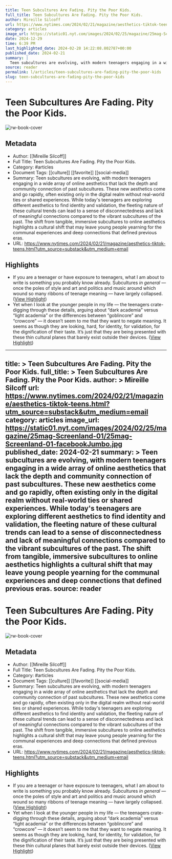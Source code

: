 ```yaml
---
title: Teen Subcultures Are Fading. Pity the Poor Kids.
full_title: Teen Subcultures Are Fading. Pity the Poor Kids.
author: Mireille Silcoff
url: https://www.nytimes.com/2024/02/21/magazine/aesthetics-tiktok-teens.html?utm_source=substack&utm_medium=email
category: articles
image_url: https://static01.nyt.com/images/2024/02/25/magazine/25mag-Screenland-01/25mag-Screenland-01-facebookJumbo.jpg
date: 2024-12-29
time: 6:39 PM
last_highlighted_date: 2024-02-28 14:22:08.802787+00:00
published_date: 2024-02-21
summary: |
  Teen subcultures are evolving, with modern teenagers engaging in a wide array of online aesthetics that lack the depth and community connection of past subcultures. These new aesthetics come and go rapidly, often existing only in the digital realm without real-world ties or shared experiences. While today's teenagers are exploring different aesthetics to find identity and validation, the fleeting nature of these cultural trends can lead to a sense of disconnectedness and lack of meaningful connections compared to the vibrant subcultures of the past. The shift from tangible, immersive subcultures to online aesthetics highlights a cultural shift that may leave young people yearning for the communal experiences and deep connections that defined previous eras.
source: reader
permalink: l/articles/teen-subcultures-are-fading-pity-the-poor-kids
slug: teen-subcultures-are-fading-pity-the-poor-kids
---
```

# Teen Subcultures Are Fading. Pity the Poor Kids.

![rw-book-cover](https://static01.nyt.com/images/2024/02/25/magazine/25mag-Screenland-01/25mag-Screenland-01-facebookJumbo.jpg)

## Metadata
- Author: [[Mireille Silcoff]]
- Full Title: Teen Subcultures Are Fading. Pity the Poor Kids.
- Category: #articles
- Document Tags: [[culture]] [[favorite]] [[social-media]] 
- Summary: Teen subcultures are evolving, with modern teenagers engaging in a wide array of online aesthetics that lack the depth and community connection of past subcultures. These new aesthetics come and go rapidly, often existing only in the digital realm without real-world ties or shared experiences. While today's teenagers are exploring different aesthetics to find identity and validation, the fleeting nature of these cultural trends can lead to a sense of disconnectedness and lack of meaningful connections compared to the vibrant subcultures of the past. The shift from tangible, immersive subcultures to online aesthetics highlights a cultural shift that may leave young people yearning for the communal experiences and deep connections that defined previous eras.
- URL: https://www.nytimes.com/2024/02/21/magazine/aesthetics-tiktok-teens.html?utm_source=substack&utm_medium=email

## Highlights
- If you are a teenager or have exposure to teenagers, what I am about to write is something you probably know already. Subcultures *in general* — once the poles of style and art and politics and music around which wound so many ribbons of teenage meaning — have largely collapsed. ([View Highlight](https://read.readwise.io/read/01hqr1dgtv16qavmdgyfhpmf7h))
- Yet when I look at the younger people in my life — the teenagers crate-digging through these details, arguing about “dark academia” versus “light academia” or the differences between “goblincore” and “crowcore” — it doesn’t seem to me that they want to negate meaning. It seems as though they are looking, hard, for identity, for validation, for the dignification of their taste. It’s just that they are being presented with these thin cultural planes that barely exist outside their devices. ([View Highlight](https://read.readwise.io/read/01hqr1g6were4933bmbnx746kv))


---
title: >
  Teen Subcultures Are Fading. Pity the Poor Kids.
full_title: >
  Teen Subcultures Are Fading. Pity the Poor Kids.
author: >
  Mireille Silcoff
url: https://www.nytimes.com/2024/02/21/magazine/aesthetics-tiktok-teens.html?utm_source=substack&utm_medium=email
category: articles
image_url: https://static01.nyt.com/images/2024/02/25/magazine/25mag-Screenland-01/25mag-Screenland-01-facebookJumbo.jpg
published_date: 2024-02-21
summary: >
  Teen subcultures are evolving, with modern teenagers engaging in a wide array of online aesthetics that lack the depth and community connection of past subcultures. These new aesthetics come and go rapidly, often existing only in the digital realm without real-world ties or shared experiences. While today's teenagers are exploring different aesthetics to find identity and validation, the fleeting nature of these cultural trends can lead to a sense of disconnectedness and lack of meaningful connections compared to the vibrant subcultures of the past. The shift from tangible, immersive subcultures to online aesthetics highlights a cultural shift that may leave young people yearning for the communal experiences and deep connections that defined previous eras.
source: reader
---
# Teen Subcultures Are Fading. Pity the Poor Kids.

![rw-book-cover](https://static01.nyt.com/images/2024/02/25/magazine/25mag-Screenland-01/25mag-Screenland-01-facebookJumbo.jpg)

## Metadata
- Author: [[Mireille Silcoff]]
- Full Title: Teen Subcultures Are Fading. Pity the Poor Kids.
- Category: #articles
- Document Tags: [[culture]] [[favorite]] [[social-media]] 
- Summary: Teen subcultures are evolving, with modern teenagers engaging in a wide array of online aesthetics that lack the depth and community connection of past subcultures. These new aesthetics come and go rapidly, often existing only in the digital realm without real-world ties or shared experiences. While today's teenagers are exploring different aesthetics to find identity and validation, the fleeting nature of these cultural trends can lead to a sense of disconnectedness and lack of meaningful connections compared to the vibrant subcultures of the past. The shift from tangible, immersive subcultures to online aesthetics highlights a cultural shift that may leave young people yearning for the communal experiences and deep connections that defined previous eras.
- URL: https://www.nytimes.com/2024/02/21/magazine/aesthetics-tiktok-teens.html?utm_source=substack&utm_medium=email

## Highlights
- If you are a teenager or have exposure to teenagers, what I am about to write is something you probably know already. Subcultures *in general* — once the poles of style and art and politics and music around which wound so many ribbons of teenage meaning — have largely collapsed. ([View Highlight](https://read.readwise.io/read/01hqr1dgtv16qavmdgyfhpmf7h))
- Yet when I look at the younger people in my life — the teenagers crate-digging through these details, arguing about “dark academia” versus “light academia” or the differences between “goblincore” and “crowcore” — it doesn’t seem to me that they want to negate meaning. It seems as though they are looking, hard, for identity, for validation, for the dignification of their taste. It’s just that they are being presented with these thin cultural planes that barely exist outside their devices. ([View Highlight](https://read.readwise.io/read/01hqr1g6were4933bmbnx746kv))


